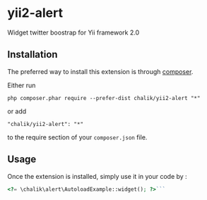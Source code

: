yii2-alert
==========
Widget twitter boostrap for Yii framework 2.0

Installation
------------

The preferred way to install this extension is through [composer](http://getcomposer.org/download/).

Either run

```
php composer.phar require --prefer-dist chalik/yii2-alert "*"
```

or add

```
"chalik/yii2-alert": "*"
```

to the require section of your `composer.json` file.


Usage
-----

Once the extension is installed, simply use it in your code by  :

```php
<?= \chalik\alert\AutoloadExample::widget(); ?>```